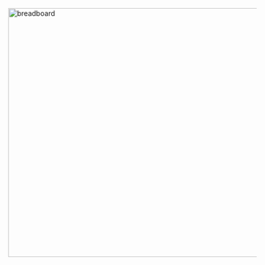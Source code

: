 <img width="1552" height="505" alt="breadboard" src="https://github.com/user-attachments/assets/343024c9-ec89-4b20-828a-e046df1cda6e" />
